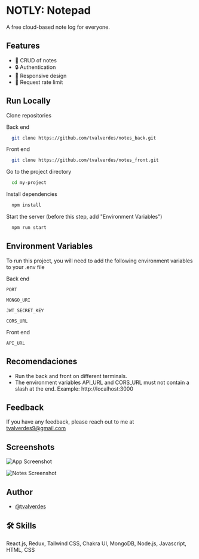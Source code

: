 
# NOTLY: Notepad

A free cloud-based note log for everyone.


## Features

- 📝 CRUD of notes
- 🔒 Authentication
- 📱 Responsive design
- 📏 Request rate limit
## Run Locally

Clone repositories

Back end

```bash
  git clone https://github.com/tvalverdes/notes_back.git
```

Front end

```bash
  git clone https://github.com/tvalverdes/notes_front.git
```

Go to the project directory

```bash
  cd my-project
```

Install dependencies

```bash
  npm install
```

Start the server (before this step, add "Environment Variables")

```bash
  npm run start
```


## Environment Variables

To run this project, you will need to add the following environment variables to your .env file

Back end

`PORT`

`MONGO_URI`

`JWT_SECRET_KEY`

`CORS_URL`

Front end

`API_URL`

## Recomendaciones

- Run the back and front on different terminals.
- The environment variables API_URL and CORS_URL must not contain a slash at the end. Example: http://localhost:3000
## Feedback

If you have any feedback, please reach out to me at tvalverdes9@gmail.com


## Screenshots

![App Screenshot](https://i.imgur.com/sLvPzJU.png)

![Notes Screenshot](https://imgur.com/FZDARUu.png)


## Author

- [@tvalverdes](https://github.com/tvalverdes)


## 🛠 Skills
React.js, Redux, Tailwind CSS, Chakra UI, MongoDB, Node.js, Javascript, HTML, CSS


